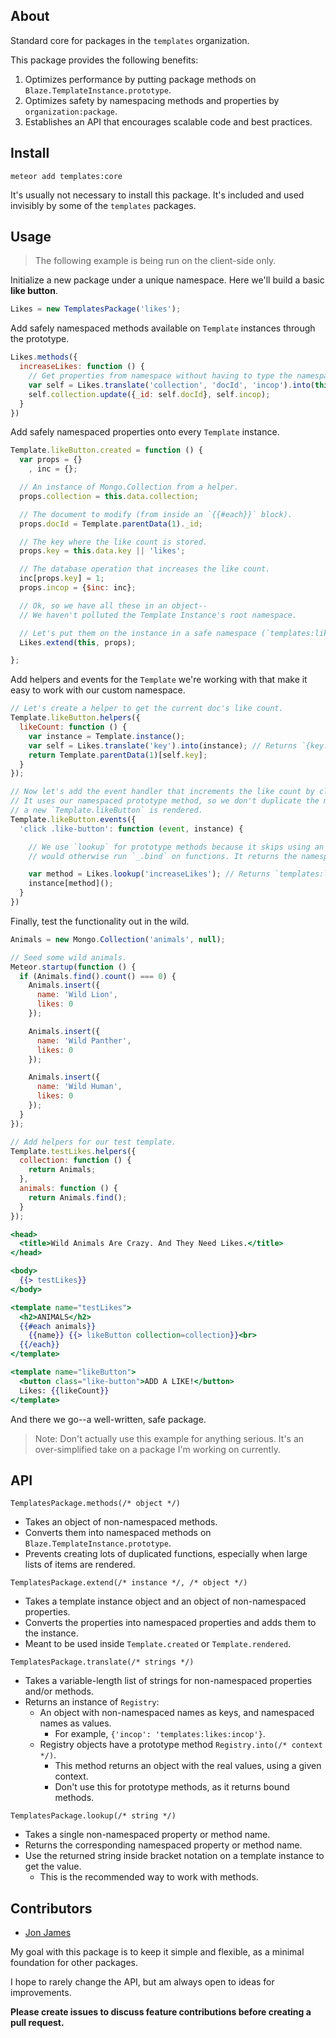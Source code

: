 About
-----

Standard core for packages in the `templates` organization.

This package provides the following benefits:

1. Optimizes performance by putting package methods on `Blaze.TemplateInstance.prototype`.
2. Optimizes safety by namespacing methods and properties by `organization:package`.
3. Establishes an API that encourages scalable code and best practices.

Install
-------

`meteor add templates:core`

It's usually not necessary to install this package. It's included and used invisibly by
some of the `templates` packages.

Usage
-----

> The following example is being run on the client-side only.

Initialize a new package under a unique namespace. Here we'll build a basic **like button**.

```javascript
Likes = new TemplatesPackage('likes');
```

Add safely namespaced methods available on `Template` instances through the prototype.

```javascript
Likes.methods({
  increaseLikes: function () {
    // Get properties from namespace without having to type the namespace
    var self = Likes.translate('collection', 'docId', 'incop').into(this);
    self.collection.update({_id: self.docId}, self.incop);
  }
})
```

Add safely namespaced properties onto every `Template` instance.

```javascript
Template.likeButton.created = function () {
  var props = {}
    , inc = {};

  // An instance of Mongo.Collection from a helper.
  props.collection = this.data.collection;

  // The document to modify (from inside an `{{#each}}` block).
  props.docId = Template.parentData(1)._id;

  // The key where the like count is stored.
  props.key = this.data.key || 'likes';

  // The database operation that increases the like count.
  inc[props.key] = 1;
  props.incop = {$inc: inc};

  // Ok, so we have all these in an object--
  // We haven't polluted the Template Instance's root namespace.

  // Let's put them on the instance in a safe namespace (`templates:likes` here).
  Likes.extend(this, props);

};
```

Add helpers and events for the `Template` we're working with that make it easy to work
with our custom namespace.

```javascript
// Let's create a helper to get the current doc's like count.
Template.likeButton.helpers({
  likeCount: function () {
    var instance = Template.instance();
    var self = Likes.translate('key').into(instance); // Returns `{key: 'likes'}`.
    return Template.parentData(1)[self.key];
  }
});

// Now let's add the event handler that increments the like count by clicking a button.
// It uses our namespaced prototype method, so we don't duplicate the method every time
// a new `Template.likeButton` is rendered.
Template.likeButton.events({
  'click .like-button': function (event, instance) {

    // We use `lookup` for prototype methods because it skips using an internal registry that
    // would otherwise run `_.bind` on functions. It returns the namespaced method name.

    var method = Likes.lookup('increaseLikes'); // Returns `templates:likes:increaseLikes`.
    instance[method]();
  }
})
```

Finally, test the functionality out in the wild.

```javascript
Animals = new Mongo.Collection('animals', null);

// Seed some wild animals.
Meteor.startup(function () {
  if (Animals.find().count() === 0) {
    Animals.insert({
      name: 'Wild Lion',
      likes: 0
    });

    Animals.insert({
      name: 'Wild Panther',
      likes: 0
    });

    Animals.insert({
      name: 'Wild Human',
      likes: 0
    });
  }
});

// Add helpers for our test template.
Template.testLikes.helpers({
  collection: function () {
    return Animals;
  },
  animals: function () {
    return Animals.find();
  }
});

```

```handlebars
<head>
  <title>Wild Animals Are Crazy. And They Need Likes.</title>
</head>

<body>
  {{> testLikes}}
</body>

<template name="testLikes">
  <h2>ANIMALS</h2>
  {{#each animals}}
    {{name}} {{> likeButton collection=collection}}<br>
  {{/each}}
</template>

<template name="likeButton">
  <button class="like-button">ADD A LIKE!</button>
  Likes: {{likeCount}}
</template>
```

And there we go--a well-written, safe package.

> Note: Don't actually use this example for anything serious.
> It's an over-simplified take on a package I'm working on currently.


API
---

`TemplatesPackage.methods(/* object */)`

* Takes an object of non-namespaced methods.
* Converts them into namespaced methods on `Blaze.TemplateInstance.prototype`.
* Prevents creating lots of duplicated functions, especially when large lists of items are rendered.

`TemplatesPackage.extend(/* instance */, /* object */)`

* Takes a template instance object and an object of non-namespaced properties.
* Converts the properties into namespaced properties and adds them to the instance.
* Meant to be used inside `Template.created` or `Template.rendered`.

`TemplatesPackage.translate(/* strings */)`

* Takes a variable-length list of strings for non-namespaced properties and/or methods.
* Returns an instance of `Registry`:
  * An object with non-namespaced names as keys, and namespaced names as values.
    * For example, `{'incop': 'templates:likes:incop'}`.
  * Registry objects have a prototype method `Registry.into(/* context */)`.
    * This method returns an object with the real values, using a given context.
    * Don't use this for prototype methods, as it returns bound methods.

`TemplatesPackage.lookup(/* string */)`

* Takes a single non-namespaced property or method name.
* Returns the corresponding namespaced property or method name.
* Use the returned string inside bracket notation on a template instance to get the value.
  * This is the recommended way to work with methods.


Contributors
------------

* [Jon James](http://github.com/jonjamz)

My goal with this package is to keep it simple and flexible, as a minimal foundation for other packages.

I hope to rarely change the API, but am always open to ideas for improvements.

**Please create issues to discuss feature contributions before creating a pull request.**

